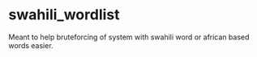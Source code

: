 # swahili_wordlist
Meant to help bruteforcing of system with swahili word or african based words easier.
